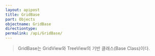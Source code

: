 ```yaml
---
layout: apipost
title: GridBase
part: Objects
objectname: GridBase
directiontype: 
permalink: /api/GridBase/
---
```



> GridBase는 GridView와 TreeView의 기반 클래스(Base Class)이다.
